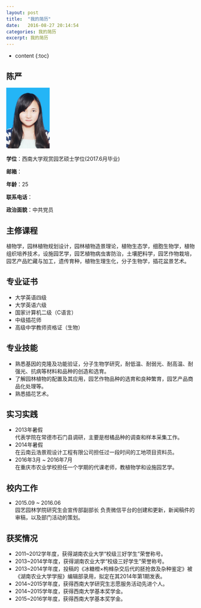 ```yaml
---
layout: post
title:  "我的简历"
date:   2016-08-27 20:14:54
categories: 我的简历
excerpt: 我的简历
---
```


* content
{:toc}

## 陈严

<img src="/static/images/chenyan.jpg" width="23%" height="25%" />

__学位__：西南大学观赏园艺硕士学位(2017.6月毕业) 

__邮箱__：

__年龄__：25
 
 __联系电话__：

 __政治面貌__：中共党员

## 主修课程

植物学，园林植物规划设计，园林植物造景理论，植物生态学，细胞生物学，植物组织培养技术，设施园艺学，园艺植物病虫害防治，土壤肥料学，园艺作物栽培，园艺产品贮藏与加工，遗传育种，植物生理生化，分子生物学，插花盆景艺术。

## 专业证书
* 大学英语四级
* 大学英语六级
* 国家计算机二级（C语言）
* 中级插花师
* 高级中学教师资格证（生物）


## 专业技能
* 熟悉基因的克隆及功能验证，分子生物学研究，耐低温、耐弱光、耐高温、耐强光、抗病等材料和品种的创造和选育。
* 了解园林植物的配置及其应用，园艺作物品种的选育和良种繁育，园艺产品商品化处理等。
* 熟悉插花艺术。


## 实习实践
* 2013年暑假  
代表学院在常德市石门县调研，主要是柑橘品种的调查和样本采集工作。
* 2014年暑假  
在云南云浩景观设计工程有限公司担任过一段时间的工地项目资料员。
* 2016年3月 ~ 2016年7月  
在重庆市农业学校担任一个学期的代课老师，教植物学和设施园艺学。

## 校内工作
* 2015.09 ~ 2016.06  
园艺园林学院研究生会宣传部副部长
负责微信平台的创建和更新，新闻稿件的审稿，以及部门活动的策划。

## 获奖情况
* 2011~2012学年度，获得湖南农业大学“校级三好学生”荣誉称号。
* 2013~2014学年度，获得湖南农业大学“校级三好学生”荣誉称号。
* 2013~2014学年度，投稿的《冰糖橙×枸橼杂交后代的胚抢救及杂种鉴定》被《湖南农业大学学报》编辑部录用，拟定在其2014年第1期发表。
* 2014~2015学年度，获得西南大学研究生志愿服务活动先进个人。
* 2014~2015学年度，获得西南大学基本奖学金。
* 2015~2016学年度，获得西南大学基本奖学金。
